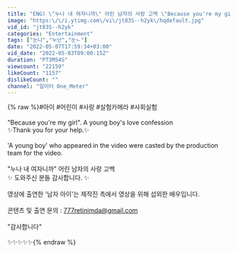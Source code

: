 ```yaml
---
title: "ENG) \"누나 내 여자니까\" 어린 남자의 사랑 고백 \"Because you're my girl\". A young boy's love confession 사회 실험"
image: "https:\/\/i.ytimg.com\/vi\/jt83S--h2yk\/hqdefault.jpg"
vid_id: "jt83S--h2yk"
categories: "Entertainment"
tags: ["눈나","누난","눈ㄴ"]
date: "2022-05-07T17:59:34+03:00"
vid_date: "2022-05-03T09:00:15Z"
duration: "PT3M54S"
viewcount: "22159"
likeCount: "1157"
dislikeCount: ""
channel: "일미터 One_Meter"
---
```

{% raw %}#아이 #어린이 #사랑 #실험카메라 #사회실험<br /><br /> &quot;Because you're my girl&quot;. A young boy's love confession<br />✨Thank you for your help.✨<br /><br />'A young boy' who appeared in the video were casted by the production team for the video.<br /><br />&quot;누나 내 여자니까&quot; 어린 남자의 사랑 고백<br />✨ 도와주신 분들 감사합니다. ✨<br /><br />영상에 출연한 '남자 아이'는 제작진 측에서 영상을 위해 섭외한 배우입니다.<br /><br />콘텐츠 및 출연 문의 :  777retinimda@gmail.com<br /><br />&quot;감사합니다&quot;<br /><br /> ✨✨✨✨✨{% endraw %}
